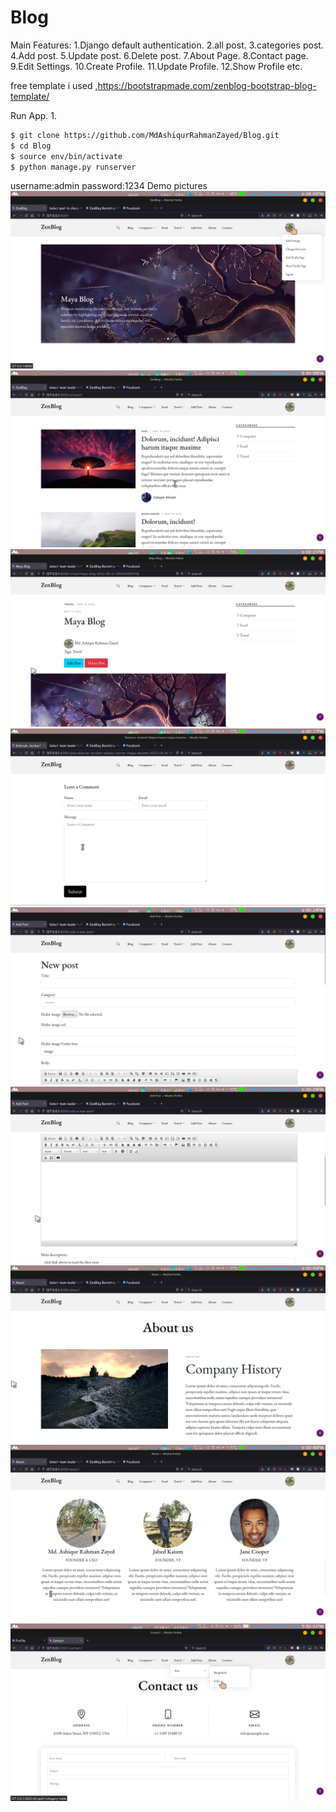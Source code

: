 # Blog

Main Features:
1.Django default authentication.
2.all post.
3.categories post.
4.Add post.
5.Update post.
6.Delete post.
7.About Page.
8.Contact page.
9.Edit Settings.
10.Create Profile.
11.Update Profile.
12.Show Profile etc.

free template i used ,https://bootstrapmade.com/zenblog-bootstrap-blog-template/

Run App.
1. 

```sh
$ git clone https://github.com/MdAshiqurRahmanZayed/Blog.git
$ cd Blog
$ source env/bin/activate               
$ python manage.py runserver          
```
username:admin
password:1234
Demo pictures
![](/screenshot/1.png)
![](/screenshot/2.png)
![](/screenshot/3.png)
![](/screenshot/4.png)
![](/screenshot/5.png)
![](/screenshot/6.png)
![](/screenshot/7.png)
![](/screenshot/8.png)
![](/screenshot/12.png)




